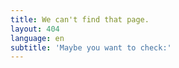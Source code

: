 ```yaml
---
title: We can't find that page.
layout: 404
language: en
subtitle: 'Maybe you want to check:'
---
```


